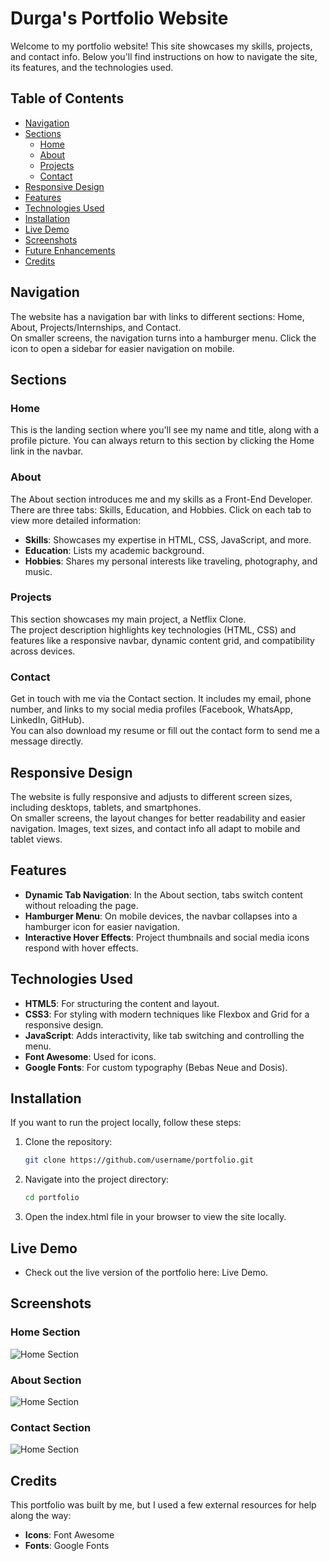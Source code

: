 # Durga's Portfolio Website

Welcome to my portfolio website! This site showcases my skills, projects, and contact info. Below you'll find instructions on how to navigate the site, its features, and the technologies used.

## Table of Contents
- [Navigation](#navigation)
- [Sections](#sections)
  - [Home](#home)
  - [About](#about)
  - [Projects](#projects)
  - [Contact](#contact)
- [Responsive Design](#responsive-design)
- [Features](#features)
- [Technologies Used](#technologies-used)
- [Installation](#installation)
- [Live Demo](#live-demo)
- [Screenshots](#screenshots)
- [Future Enhancements](#future-enhancements)
- [Credits](#credits)

## Navigation
The website has a navigation bar with links to different sections: Home, About, Projects/Internships, and Contact.  
On smaller screens, the navigation turns into a hamburger menu. Click the icon to open a sidebar for easier navigation on mobile.

## Sections

### Home
This is the landing section where you'll see my name and title, along with a profile picture. You can always return to this section by clicking the Home link in the navbar.

### About
The About section introduces me and my skills as a Front-End Developer.  
There are three tabs: Skills, Education, and Hobbies. Click on each tab to view more detailed information:
- **Skills**: Showcases my expertise in HTML, CSS, JavaScript, and more.
- **Education**: Lists my academic background.
- **Hobbies**: Shares my personal interests like traveling, photography, and music.

### Projects
This section showcases my main project, a Netflix Clone.  
The project description highlights key technologies (HTML, CSS) and features like a responsive navbar, dynamic content grid, and compatibility across devices.

### Contact
Get in touch with me via the Contact section. It includes my email, phone number, and links to my social media profiles (Facebook, WhatsApp, LinkedIn, GitHub).  
You can also download my resume or fill out the contact form to send me a message directly.

## Responsive Design
The website is fully responsive and adjusts to different screen sizes, including desktops, tablets, and smartphones.  
On smaller screens, the layout changes for better readability and easier navigation. Images, text sizes, and contact info all adapt to mobile and tablet views.

## Features
- **Dynamic Tab Navigation**: In the About section, tabs switch content without reloading the page.
- **Hamburger Menu**: On mobile devices, the navbar collapses into a hamburger icon for easier navigation.
- **Interactive Hover Effects**: Project thumbnails and social media icons respond with hover effects.

## Technologies Used
- **HTML5**: For structuring the content and layout.
- **CSS3**: For styling with modern techniques like Flexbox and Grid for a responsive design.
- **JavaScript**: Adds interactivity, like tab switching and controlling the menu.
- **Font Awesome**: Used for icons.
- **Google Fonts**: For custom typography (Bebas Neue and Dosis).

## Installation
If you want to run the project locally, follow these steps:

1. Clone the repository:
   ```bash
   git clone https://github.com/username/portfolio.git

2. Navigate into the project directory:
   ```bash
   cd portfolio
   
3. Open the index.html file in your browser to view the site locally.

## Live Demo
- Check out the live version of the portfolio here: Live Demo.

## Screenshots

### Home Section
![Home Section](images/screenshots/Home_page.jpg)

### About Section
![Home Section](images/screenshots/About_page.jpg)

### Contact Section
![Home Section](images/screenshots/Contact_page.jpg)


## Credits
This portfolio was built by me, but I used a few external resources for help along the way:
- **Icons**: Font Awesome
- **Fonts**: Google Fonts
